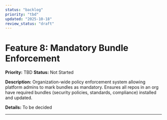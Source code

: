 ```yaml
---
status: "backlog"
priority: "tbd"
updated: "2025-10-18"
review_status: "draft"
---
```


# Feature 8: Mandatory Bundle Enforcement
**Priority:** TBD
**Status:** Not Started

**Description:**
Organization-wide policy enforcement system allowing platform admins to mark bundles as mandatory. Ensures all repos in an org have required bundles (security policies, standards, compliance) installed and updated.

**Details:** To be decided

---

